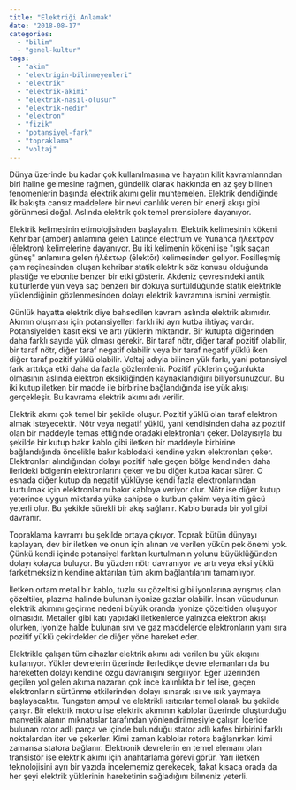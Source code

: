 ```yaml
---
title: "Elektriği Anlamak"
date: "2018-08-17"
categories: 
  - "bilim"
  - "genel-kultur"
tags: 
  - "akim"
  - "elektrigin-bilinmeyenleri"
  - "elektrik"
  - "elektrik-akimi"
  - "elektrik-nasil-olusur"
  - "elektrik-nedir"
  - "elektron"
  - "fizik"
  - "potansiyel-fark"
  - "topraklama"
  - "voltaj"
---
```


Dünya üzerinde bu kadar çok kullanılmasına ve hayatın kilit kavramlarından biri haline gelmesine rağmen, gündelik olarak hakkında en az şey bilinen fenomenlerin başında elektrik akımı gelir muhtemelen. Elektrik dendiğinde ilk bakışta cansız maddelere bir nevi canlılık veren bir enerji akışı gibi görünmesi doğal. Aslında elektrik çok temel prensiplere dayanıyor.

Elektrik kelimesinin etimolojisinden başlayalım. Elektrik kelimesinin kökeni Kehribar (amber) anlamına gelen Latince electrum ve Yunanca ἤλεκτρον (ēlektron) kelimelerine dayanıyor. Bu iki kelimenin kökeni ise "ışık saçan güneş" anlamına gelen ἠλέκτωρ (ēlektōr) kelimesinden geliyor. Fosilleşmiş çam reçinesinden oluşan kehribar statik elektrik söz konusu olduğunda plastiğe ve ebonite benzer bir etki gösterir. Akdeniz çevresindeki antik kültürlerde yün veya saç benzeri bir dokuya sürtüldüğünde statik elektrikle yüklendiğinin gözlenmesinden dolayı elektrik kavramına ismini vermiştir.

Günlük hayatta elektrik diye bahsedilen kavram aslında elektrik akımıdır. Akımın oluşması için potansiyelleri farklı iki ayrı kutba ihtiyaç vardır. Potansiyelden kasıt eksi ve artı yüklerin miktarıdır. Bir kutupta diğerinden daha farklı sayıda yük olması gerekir. Bir taraf nötr, diğer taraf pozitif olabilir, bir taraf nötr, diğer taraf negatif olabilir veya bir taraf negatif yüklü iken diğer taraf pozitif yüklü olabilir. Voltaj adıyla bilinen yük farkı, yani potansiyel fark arttıkça etki daha da fazla gözlemlenir. Pozitif yüklerin çoğunlukta olmasının aslında elektron eksikliğinden kaynaklandığını biliyorsunuzdur. Bu iki kutup iletken bir madde ile birbirine bağlandığında ise yük akışı gerçekleşir. Bu kavrama elektrik akımı adı verilir.

Elektrik akımı çok temel bir şekilde oluşur. Pozitif yüklü olan taraf elektron almak isteyecektir. Nötr veya negatif yüklü, yani kendisinden daha az pozitif olan bir maddeyle temas ettiğinde oradaki elektronları çeker. Dolayısıyla bu şekilde bir kutup bakır kablo gibi iletken bir maddeyle birbirine bağlandığında öncelikle bakır kablodaki kendine yakın elektronları çeker. Elektronları alındığından dolayı pozitif hale geçen bölge kendinden daha ilerideki bölgenin elektronlarını çeker ve bu diğer kutba kadar sürer. O esnada diğer kutup da negatif yüklüyse kendi fazla elektronlarından kurtulmak için elektronlarını bakır kabloya veriyor olur. Nötr ise diğer kutup yeterince uygun miktarda yüke sahipse o kutbun çekim veya itim gücü yeterli olur. Bu şekilde sürekli bir akış sağlanır. Kablo burada bir yol gibi davranır.

Topraklama kavramı bu şekilde ortaya çıkıyor. Toprak bütün dünyayı kaplayan, dev bir iletken ve onun için alınan ve verilen yükün pek önemi yok. Çünkü kendi içinde potansiyel farktan kurtulmanın yolunu büyüklüğünden dolayı kolayca buluyor. Bu yüzden nötr davranıyor ve artı veya eksi yüklü farketmeksizin kendine aktarılan tüm akım bağlantılarını tamamlıyor.

İletken ortam metal bir kablo, tuzlu su çözeltisi gibi iyonlarına ayrışmış olan çözeltiler, plazma halinde bulunan iyonize gazlar olabilir. İnsan vücudunun elektrik akımını geçirme nedeni büyük oranda iyonize çözeltiden oluşuyor olmasıdır. Metaller gibi katı yapıdaki iletkenlerde yalnızca elektron akışı olurken, iyonize halde bulunan sıvı ve gaz maddelerde elektronların yanı sıra pozitif yüklü çekirdekler de diğer yöne hareket eder.

Elektrikle çalışan tüm cihazlar elektrik akımı adı verilen bu yük akışını kullanıyor. Yükler devrelerin üzerinde ilerledikçe devre elemanları da bu hareketten dolayı kendine özgü davranışını sergiliyor. Eğer üzerinden geçilen yol gelen akıma nazaran çok ince kalınlıkta bir tel ise, geçen elektronların sürtünme etkilerinden dolayı ısınarak ısı ve ısık yaymaya başlayacaktır. Tungsten ampul ve elektrikli ısıtıcılar temel olarak bu şekilde çalışır. Bir elektrik motoru ise elektrik akımının kablolar üzerinde oluşturduğu manyetik alanın mıknatıslar tarafından yönlendirilmesiyle çalışır. İçeride bulunan rotor adlı parça ve içinde bulunduğu stator adlı kafes birbirini farklı noktalardan iter ve çekerler. Kimi zaman kablolar rotora bağlanırken kimi zamansa statora bağlanır. Elektronik devrelerin en temel elemanı olan transistör ise elektrik akımı için anahtarlama görevi görür. Yarı iletken teknolojisini ayrı bir yazıda incelememiz gerekecek, fakat kısaca orada da her şeyi elektrik yüklerinin hareketinin sağladığını bilmeniz yeterli.
